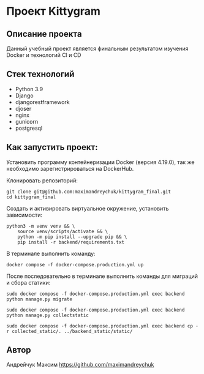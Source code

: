 #  Проект Kittygram

## Описание проекта

Данный учебный проект является финальным результатом изучения Docker и технологий Cl и CD

## Стек технологий

- Python 3.9
- Django
- djangorestframework 
- djoser
- nginx
- gunicorn
- postgresql


## Как запустить проект:
Установить программу контейнеризации Docker (версия 4.19.0), так же необходимо зарегистрироваться на DockerHub.

Клонировать репозиторий:
```
git clone git@github.com:maximandreychuk/kittygram_final.git
cd kittygram_final
```
Cоздать и активировать виртуальное окружение, установить зависимости:
```
python3 -m venv venv && \ 
    source venv/scripts/activate && \
    python -m pip install --upgrade pip && \
    pip install -r backend/requirements.txt
```

В терминале выполнить команду:
```
docker compose -f docker-compose.production.yml up
```
После последовательно в терминале выполнить команды для миграций и сбора статики:
```
sudo docker compose -f docker-compose.production.yml exec backend python manage.py migrate

sudo docker compose -f docker-compose.production.yml exec backend python manage.py collectstatic

sudo docker compose -f docker-compose.production.yml exec backend cp -r collected_static/. ../backend_static/static/
```

## Автор
Андрейчук Максим
https://github.com/maximandreychuk
